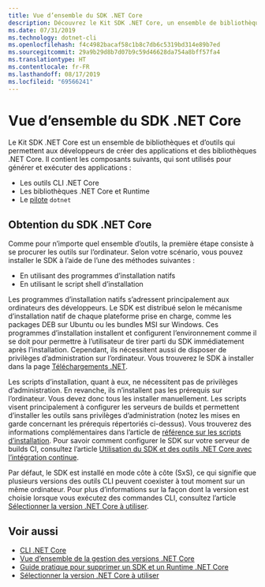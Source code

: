 ```yaml
---
title: Vue d’ensemble du SDK .NET Core
description: Découvrez le Kit SDK .NET Core, un ensemble de bibliothèques et d’outils permettant de créer des projets .NET Core.
ms.date: 07/31/2019
ms.technology: dotnet-cli
ms.openlocfilehash: f4c4982bacaf58c1b8c7db6c5319bd314e89b7ed
ms.sourcegitcommit: 29a9b29d8b7d07b9c59d46628da754a8bff57fa4
ms.translationtype: HT
ms.contentlocale: fr-FR
ms.lasthandoff: 08/17/2019
ms.locfileid: "69566241"
---
```

# <a name="net-core-sdk-overview"></a>Vue d’ensemble du SDK .NET Core

Le Kit SDK .NET Core est un ensemble de bibliothèques et d’outils qui permettent aux développeurs de créer des applications et des bibliothèques .NET Core. Il contient les composants suivants, qui sont utilisés pour générer et exécuter des applications :

- Les outils CLI .NET Core
- Les bibliothèques .NET Core et Runtime
- Le [pilote](tools/index.md#driver) `dotnet`

## <a name="acquiring-the-net-core-sdk"></a>Obtention du SDK .NET Core

Comme pour n’importe quel ensemble d’outils, la première étape consiste à se procurer les outils sur l’ordinateur. Selon votre scénario, vous pouvez installer le SDK à l’aide de l’une des méthodes suivantes :

- En utilisant des programmes d’installation natifs
- En utilisant le script shell d’installation

Les programmes d’installation natifs s’adressent principalement aux ordinateurs des développeurs. Le SDK est distribué selon le mécanisme d’installation natif de chaque plateforme prise en charge, comme les packages DEB sur Ubuntu ou les bundles MSI sur Windows. Ces programmes d’installation installent et configurent l’environnement comme il se doit pour permettre à l’utilisateur de tirer parti du SDK immédiatement après l’installation. Cependant, ils nécessitent aussi de disposer de privilèges d’administration sur l’ordinateur. Vous trouverez le SDK à installer dans la page [Téléchargements .NET](https://dotnet.microsoft.com/download).

Les scripts d’installation, quant à eux, ne nécessitent pas de privilèges d’administration. En revanche, ils n’installent pas les prérequis sur l’ordinateur. Vous devez donc tous les installer manuellement. Les scripts visent principalement à configurer les serveurs de builds et permettent d’installer les outils sans privilèges d’administration (notez les mises en garde concernant les prérequis répertoriés ci-dessus). Vous trouverez des informations complémentaires dans l’article de [ référence sur les scripts d’installation](tools/dotnet-install-script.md). Pour savoir comment configurer le SDK sur votre serveur de builds CI, consultez l’article [Utilisation du SDK et des outils .NET Core avec l’intégration continue](tools/using-ci-with-cli.md).

Par défaut, le SDK est installé en mode côte à côte (SxS), ce qui signifie que plusieurs versions des outils CLI peuvent coexister à tout moment sur un même ordinateur. Pour plus d’informations sur la façon dont la version est choisie lorsque vous exécutez des commandes CLI, consultez l’article [Sélectionner la version .NET Core à utiliser](versions/selection.md).

## <a name="see-also"></a>Voir aussi

- [CLI .NET Core](tools/index.md)
- [Vue d’ensemble de la gestion des versions .NET Core](versions/index.md)
- [Guide pratique pour supprimer un SDK et un Runtime .NET Core](versions/remove-runtime-sdk-versions.md)
- [Sélectionner la version .NET Core à utiliser](versions/selection.md)
